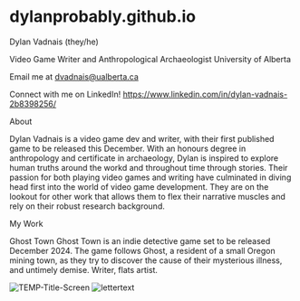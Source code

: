 # dylanprobably.github.io
Dylan Vadnais
(they/he)

Video Game Writer and Anthropological Archaeologist
University of Alberta

Email me at dvadnais@ualberta.ca

Connect with me on LinkedIn!
https://www.linkedin.com/in/dylan-vadnais-2b8398256/

About

Dylan Vadnais is a video game dev and writer, with their first published game to be released this December. With an honours degree in anthropology and certificate in archaeology, Dylan is inspired to explore human truths around the workd and throughout time through stories. Their passion for both playing video games and writing have culminated in diving head first into the world of video game development.
They are on the lookout for other work that allows them to flex their narrative muscles and rely on their robust research background.

My Work

Ghost Town
Ghost Town is an indie detective game set to be released December 2024. The game follows Ghost, a resident of a small Oregon mining town, as they try to discover the cause of their mysterious illness, and untimely demise.
Writer, flats artist.


![TEMP-Title-Screen](https://github.com/user-attachments/assets/751067c4-cd85-46a9-b4ca-10d2d1c542f2)
![lettertext](https://github.com/user-attachments/assets/5ec55c65-79a2-4a8b-976b-bc7a0475a762)



